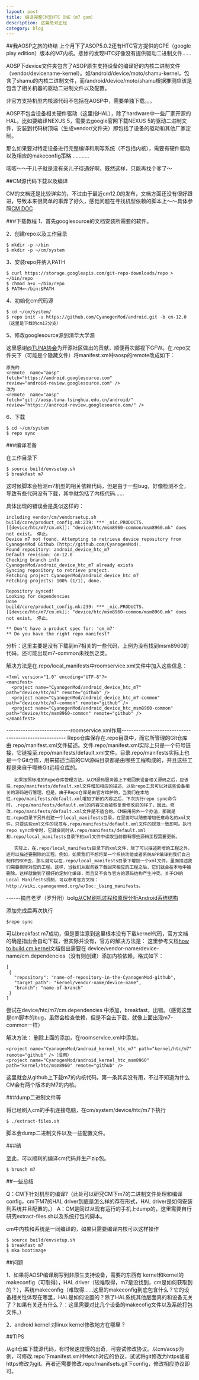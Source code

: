 ```yaml
---
layout: post
title: 编译完整CM至HTC ONE（m7 gsm）
description: 这篇绝对正经
category: blog
---
```


##我AOSP之旅的终结
上个月下了ASOP5.0.2还有HTC官方提供的GPE（google play edition）版本的M7内核。悲惨的发现HTC好像没有提供驱动二进制文件……


AOSP下device文件夹包含了ASOP原生支持设备的编译好的内核二进制文件（vendor/devicename-kernel）。如/android/device/moto/shamu-kernel，包含了shamu的内核二进制文件，而/android/device/moto/shamu根据推测应该是包含了相关机器的驱动二进制文件以及配置。

非官方支持机型内核源代码不包括在AOSP中，需要单独下载。。。


AOSP不包含设备相关硬件驱动（这里指HAL），除了hardware中一些厂家开源的HAL。比如要编译NEXUS 5，需要去google官网下载NEXUS 5的驱动二进制文件，安装到代码树顶端（生成vendor/文件夹）即包括了设备的驱动和其他厂家定制。

那么如果要对特定设备进行完整编译和刷写系统（不包括内核），需要有硬件驱动以及相应的makeconfig策略…………

咳咳～～干儿子就是没有亲儿子待遇好啊，既然这样，只能再找个爹了～

##CM源代码下载以及编译

CM的文档还是比较详实的，不过由于最近cm12.0的发布，文档方面还没有很好跟进，导致本来很简单的事弄了好久，感觉问题在寻找机型依赖的脚本上～～具体参照[CM DOC][]

###下载教程
1、首先googlesource的文档安装所需要的软件。

2、创建repo以及工作目录

	$ mkdir -p ~/bin
	$ mkdir -p ~/cm/system

3、安装repo并纳入PATH

	$ curl https://storage.googleapis.com/git-repo-downloads/repo > ~/bin/repo
	$ chmod a+x ~/bin/repo
	$ PATH=~/bin:$PATH

4、初始化cm代码源

	$ cd ~/cm/system/
	$ repo init -u https://github.com/CyanogenMod/android.git -b cm-12.0 （这里是下载的cm12分支）

5、修改googlesource源到清华大学源

这里感谢[@TUNA协会][]为开源社区做出的贡献，顺便再次鄙视下GFW。在.repo文件夹下（可能是个隐藏文件）将manifest.xml中aosp的remote改成如下：

	原先的
	<remote  name="aosp"
	fetch="https://android.googlesource.com"
	review="android-review.googlesource.com" />
	改为
	<remote  name="aosp"
	fetch="git://aosp.tuna.tsinghua.edu.cn/android/"
	review="https://android-review.googlesource.com/" />

6、下载

	$ cd ~/cm/system
	$ repo sync

###编译准备

在工作目录下
	
	$ source build/envsetup.sh
	$ breakfast m7

这时候脚本会检测m7机型的相关依赖代码，但是由于一些bug，好像检测不全，导致有些代码没有下载，其中就包括了内核代码……

具体出现的错误会是类似这样的：

	including vendor/cm/vendorsetup.sh
	build/core/product_config.mk:239: *** _nic.PRODUCTS.[[device/htc/m7/cm.mk]]: "device/htc/msm8960-common/msm8960.mk" does not exist。 停止。
	Device m7 not found. Attempting to retrieve device repository from CyanogenMod Github (http://github.com/CyanogenMod).
	Found repository: android_device_htc_m7
	Default revision: cm-12.0
	Checking branch info
	CyanogenMod/android_device_htc_m7 already exists
	Syncing repository to retrieve project.
	Fetching project CyanogenMod/android_device_htc_m7
	Fetching projects: 100% (1/1), done.  

	Repository synced!
	Looking for dependencies
	Done
	build/core/product_config.mk:239: *** _nic.PRODUCTS.[[device/htc/m7/cm.mk]]: "device/htc/msm8960-common/msm8960.mk" does not exist。 停止。

	** Don't have a product spec for: 'cm_m7'
	** Do you have the right repo manifest?

分析：这里主要是没有下载到m7相关的一些代码，上例为没有找到msm8960的代码，还可能出现m7-common未找到之类。

解决方法是在.repo/local_manifests中roomservice.xml文件中加入这些信息：

	<?xml version="1.0" encoding="UTF-8"?>
	<manifest>
	  <project name="CyanogenMod/android_device_htc_m7" path="device/htc/m7" remote="github" />
	  <project name="CyanogenMod/android_device_htc_m7-common" path="device/htc/m7-common" remote="github" />
	  <project name="CyanogenMod/android_device_htc_msm8960-common" path="device/htc/msm8960-common" remote="github" />
	</manifest>

---------------------------roomservice.xml作用------------------------------------------------------
Repo仓库保存在.repo目录中，而它所管理的Git仓库由.repo/manifest.xml文件描述。文件.repo/manifest.xml实际上只是一个符号链接，它链接至.repo/manifests/default.xml文件。目录.repo/manifests实际上也是一个Git仓库，用来描述当前的CM源码目录都是由哪些工程构成的，并且这些工程是来自于哪些Git远程仓库的。

       如果按照标准的Repo仓库管理方法，从CM源码服务器上下载回来设备相关源码之后，应该往.repo/manifests/default.xml文件增加相应的描述，以后repo工具可以对这些设备相关的源码进行管理。但是，由于Repo仓库是由官方维护的，当我们在本地往.repo/manifests/default.xml增加了新的内容之后，下次执行repo sync命令时，.repo/manifests/default.xml的内容又会被恢复至修改前的样子，因此，修改.repo/manifests/default.xml文件是不适合的。CM采用另外一个办法，那就是在.repo目录下另外创建一个local_manifests目录，在里面可以随意增加任意命名的xml文件，只要这些xml文件的规范与.repo/manifests/default.xml文件的规范一致即可。执行repo sync命令时，它就会同时从.repo/manifests/default.xml和.repo/local_manifests目录下的xml文件中读取当前都有哪些源码工程需要更新。

       实际上，在.repo/local_manifests目录下的xml文件，除了可以描述新增的工程之外，还可以描述要删除的工程。例如，如果我们不想将某一个系统功能或者系统APP编译到我们自己制作的ROM去，那么就可以在.repo/local_manifests目录下增加一个xml文件，里面描述我们需要删除对应的工程。这样，当我们从服务器下载回来相应的工程之后，它们就会在本地中被删除。这样就做到了很好的定制化编译，而且又不会与官方的源码结构产生冲突。关于CM的Local Manifests机制，可以参考官方文档：http://wiki.cyanogenmod.org/w/Doc:_Using_manifests。
------摘自老罗（罗升阳）bolg[从CM刷机过程和原理分析Android系统结构][]

添加完成后再次执行

	$repo sync

可以breakfast m7成功，但是要注意到这里根本没有下载kernel代码，官方文档的确是指出会自动下载，但实际并没有，官方的解决方法是：
这里参考文档[how to build cm kernel][]文档指出需要在 device/vendor-name/device-name/cm.dependencies（没有则创建）添加内核依赖，格式如下：

	[
	 {
	   "repository": "name-of-repository-in-the-CyanogenMod-github",
	   "target_path": "kernel/vendor-name/device-name",
	   "branch": "name-of-branch"
	 }
	]

尝试在device/htc/m7/cm.dependencies 中添加，breakfast，出错。（感觉这里是cm脚本的bug，虽然会检查依赖，但是不会去下载，就像上面出现m7-common一样）

解决方法：
删除上面的添加，在roomservice.xml中添加。

	<project name="CyanogenMod/android_kernel_htc_m7" path="kernel/htc/m7" remote="github" />（没用）
	<project name="CyanogenMod/android_kernel_htc_msm8960" path="kernel/htc/msm8960" remote="github" />

这里就会从github上下载m7的内核代码。第一条其实没有用，不过不知道为什么CM会有两个版本的M7的内核。

###dump二进制文件等

将已经刷入cm的手机连接电脑，在cm/system/device/htc/m7下执行

	$ ./extract-files.sh

脚本会dump二进制文件以及一些配置文件。

###结

至此，可以顺利的编译cm代码并生产zip包。

	$ brunch m7

##一些总结

Q：CM下针对机型的编译?（此处可以研究CM下m7的二进制文件处理和编译config，cm下M7的HAL driver到底是怎么样的存在形式，HAL driver是如何安装到系统并且配置的。）
A：CM是同过从现有运行的手机上dump的，这里需要自行研究extract-files.sh以及系统打包的脚本。

cm中内核和系统是一同编译的，如果只需要编译内核可以这样操作

	$ source build/envsetup.sh
	$ breakfast m7
	$ mka bootimage

##问题

1、如果将AOSP编译刷写到非原生支持设备，需要的东西有 kernel和kernel的makeconfig（可取得），HAL driver（较难取得，m7是没找到，cm是如何获取到的？），系统makeconfig（难取得……这里的makeconfig到底包含什么？它的设备相关性体现在哪里，HAL是如何设置的？除了HAL系统其他层面真的和设备无关了？如果有关还有什么？：这里需要对比几个设备的makecofig文件以及系统打包文件。）

2、android kernel 对linux kernel修改地方在哪里？

##TIPS

从git仓库下载源代码，有时候速度慢的出奇，可尝试修改协议。以cm/aosp为例，可修改.repo下manifest.xml中fetch对应的协议，试试将git修改为https或者https修改为git。再者还需要修改.repo/manifsets.git下config，修改相应协议即可。

[CM DOC]:   http://wiki.cyanogenmod.org/w/Build_for_m7 "How to build cm for m7"
[@TUNA协会]: http://www.weibo.com/5402274706 "TUNA"
[从CM刷机过程和原理分析Android系统结构]: http://blog.csdn.net/luoshengyang/article/details/29688041 "blog"
[how to build cm kernel]: http://wiki.cyanogenmod.org/w/Doc:_integrated_kernel_building "how to build kernel"
